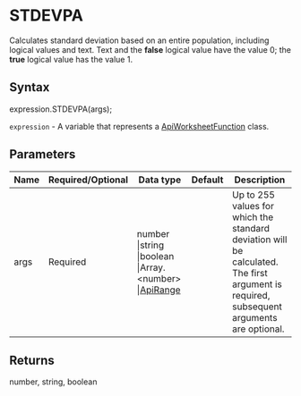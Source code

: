 # STDEVPA

Calculates standard deviation based on an entire population, including logical values and text. Text and the **false** logical value have the value 0; the **true** logical value has the value 1.

## Syntax

expression.STDEVPA(args);

`expression` - A variable that represents a [ApiWorksheetFunction](../ApiWorksheetFunction.md) class.

## Parameters

| **Name** | **Required/Optional** | **Data type** | **Default** | **Description** |
| ------------- | ------------- | ------------- | ------------- | ------------- |
| args | Required | number &#124;string &#124;boolean &#124;Array.&lt;number&gt; &#124;[ApiRange](../../ApiRange/ApiRange.md) |  | Up to 255 values for which the standard deviation will be calculated. The first argument is required, subsequent arguments are optional. |

## Returns

number, string, boolean